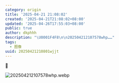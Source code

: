 ```yaml
---
category: origin
title: '2025-04-21 21:08:02'
created: '2025-04-21T21:08:02+08:00'
updated: '2025-04-26T17:55:03+08:00'
public: true
author: dkphhh
description: "\U0001F4F8\n\n202504212107578whp……"
tags:
  - 图像
uuid: 20250421210801wjjt
---
```


📸

![202504212107578whp.webp](https://img.dkphhh.me/202504212107578whp.webp)
